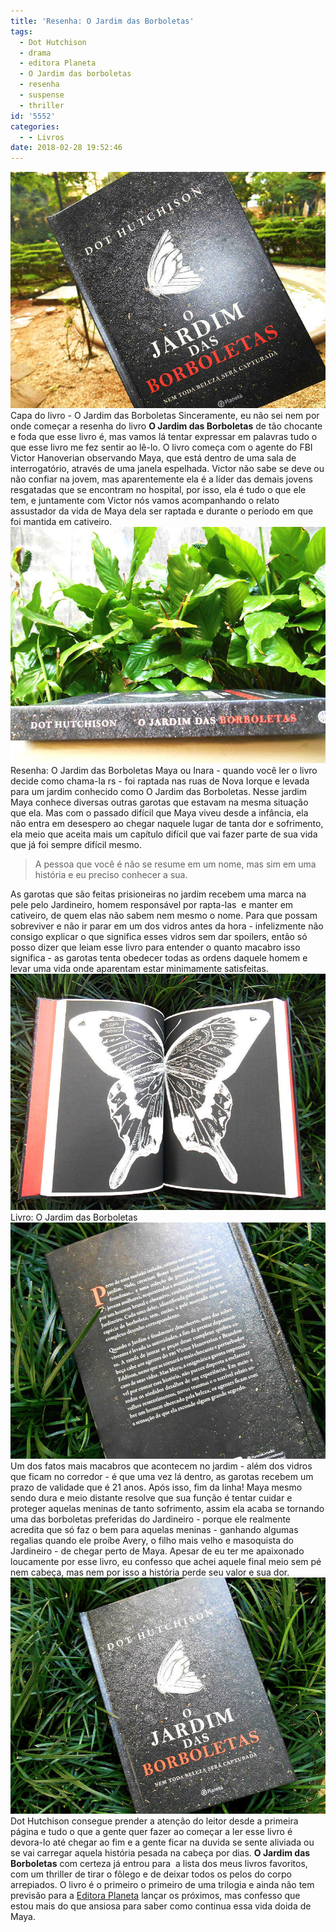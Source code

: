 ```yaml
---
title: 'Resenha: O Jardim das Borboletas'
tags:
  - Dot Hutchison
  - drama
  - editora Planeta
  - O Jardim das borboletas
  - resenha
  - suspense
  - thriller
id: '5552'
categories:
  - - Livros
date: 2018-02-28 19:52:46
---
```


![Capa do livro  - O Jardim das Borboletas ](/wp-content/uploads/2018/02/capa-livro-o-jardim-das-borboletas.jpg "Capa do livro  - O Jardim das Borboletas ") Capa do livro - O Jardim das Borboletas Sinceramente, eu não sei nem por onde começar a resenha do livro **O Jardim das Borboletas** de tão chocante e foda que esse livro é, mas vamos lá tentar expressar em palavras tudo o que esse livro me fez sentir ao lê-lo. O livro começa com o agente do FBI Victor Hanoverian observando Maya, que está dentro de uma sala de interrogatório, através de uma janela espelhada. Victor não sabe se deve ou não confiar na jovem, mas aparentemente ela é a líder das demais jovens resgatadas que se encontram no hospital, por isso, ela é tudo o que ele tem, e juntamente com Victor nós vamos acompanhando o relato assustador da vida de Maya dela ser raptada e durante o período em que foi mantida em cativeiro. ![Lombada do livro - O Jardim das Borboletas](/wp-content/uploads/2018/02/lombada-livro-o-jardim-das-borboletas.jpg "Lombada do livro - O Jardim das Borboletas") Resenha: O Jardim das Borboletas Maya ou Inara - quando você ler o livro decide como chama-la rs - foi raptada nas ruas de Nova Iorque e levada para um jardim conhecido como O Jardim das Borboletas. Nesse jardim Maya conhece diversas outras garotas que estavam na mesma situação que ela. Mas com o passado difícil que Maya viveu desde a infância, ela não entra em desespero ao chegar naquele lugar de tanta dor e sofrimento, ela meio que aceita mais um capítulo difícil que vai fazer parte de sua vida que já foi sempre difícil mesmo.

> A pessoa que você é não se resume em um nome, mas sim em uma história e eu preciso conhecer a sua.

As garotas que são feitas prisioneiras no jardim recebem uma marca na pele pelo Jardineiro, homem responsável por rapta-las  e manter em cativeiro, de quem elas não sabem nem mesmo o nome. Para que possam sobreviver e não ir parar em um dos vidros antes da hora - infelizmente não consigo explicar o que significa esses vidros sem dar spoilers, então só posso dizer que leiam esse livro para entender o quanto macabro isso significa - as garotas tenta obedecer todas as ordens daquele homem e levar uma vida onde aparentam estar minimamente satisfeitas. ![Páginas do livro - O Jardim das Borboletas](/wp-content/uploads/2018/02/resumo-o-jardim-das-borboletas.jpg "Páginas do livro - O Jardim das Borboletas") Livro: O Jardim das Borboletas ![Contra capa do livro - O Jardim das Borboletas](/wp-content/uploads/2018/02/contra-capa-livro-o-jardim-das-borboletas.jpg "Contra capa do livro - O Jardim das Borboletas") Um dos fatos mais macabros que acontecem no jardim - além dos vidros que ficam no corredor - é que uma vez lá dentro, as garotas recebem um prazo de validade que é 21 anos. Após isso, fim da linha! Maya mesmo sendo dura e meio distante resolve que sua função é tentar cuidar e proteger aquelas meninas de tanto sofrimento, assim ela acaba se tornando uma das borboletas preferidas do Jardineiro - porque ele realmente acredita que só faz o bem para aquelas meninas - ganhando algumas regalias quando ele proíbe Avery, o filho mais velho e masoquista do Jardineiro - de chegar perto de Maya. Apesar de eu ter me apaixonado loucamente por esse livro, eu confesso que achei aquele final meio sem pé nem cabeça, mas nem por isso a história perde seu valor e sua dor. ![Resenha do livro - O Jardim das Borboletas](/wp-content/uploads/2018/02/resenha-livro-o-jardim-das-borboletas.jpg "Resenha do livro - O Jardim das Borboletas") Dot Hutchison consegue prender a atenção do leitor desde a primeira página e tudo o que a gente quer fazer ao começar a ler esse livro é devora-lo até chegar ao fim e a gente ficar na duvida se sente aliviada ou se vai carregar aquela história pesada na cabeça por dias. **O Jardim das Borboletas** com certeza já entrou para  a lista dos meus livros favoritos, com um thriller de tirar o fôlego e de deixar todos os pelos do corpo arrepiados. O livro é o primeiro o primeiro de uma trilogia e ainda não tem previsão para a [Editora Planeta](https://www.planetadelivros.com.br/livro-o-jardim-das-borboletas/264000) lançar os próximos, mas confesso que estou mais do que ansiosa para saber como continua essa vida doida de Maya.
